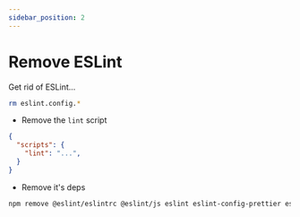 ```yaml
---
sidebar_position: 2
---
```


# Remove ESLint

Get rid of ESLint...

```sh
rm eslint.config.*
```

- Remove the `lint` script

```json title="package.json"
{
  "scripts": {
    "lint": "...",
  }
}
```

- Remove it's deps

```sh
npm remove @eslint/eslintrc @eslint/js eslint eslint-config-prettier eslint-plugin-prettier typescript-eslint
```

